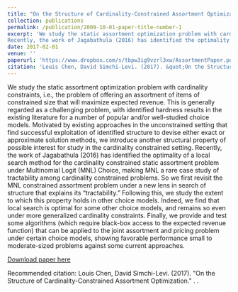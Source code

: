 ```yaml
---
title: "On the Structure of Cardinality-Constrained Assortment Optimization"
collection: publications
permalink: /publication/2009-10-01-paper-title-number-1
excerpt: 'We study the static assortment optimization problem with cardinality constraints, i.e., the problem of offering an assortment of items of constrained size that will maximize expected revenue. This is generally regarded as a challenging problem, with identified hardness results in the existing literature for a number of popular and/or well-studied choice models. Motivated by existing approaches in the unconstrained setting that find successful exploitation of identified structure to devise either exact or approximate solution methods, we introduce another structural property of possible interest for study in the cardinality constrained setting.
Recently, the work of Jagabathula (2016) has identified the optimality of a local search method for the cardinality constrained static assortment problem under Multinomial Logit (MNL) Choice, making MNL a rare case study of tractability among cardinality constrained problems. So we first revisit the MNL constrained assortment problem under a new lens in search of structure that explains its “tractability.” Following this, we study the extent to which this property holds in other choice models. Indeed, we find that local search is optimal for some other choice models, and remains so even under more generalized cardinality constraints. Finally, we provide and test some algorithms (which require black-box access to the expected revenue function) that can be applied to the joint assortment and pricing problem under certain choice models, showing favorable performance small to moderate-sized problems against some current approaches.'
date: 2017-02-01
venue: ''
paperurl: 'https://www.dropbox.com/s/tbpw3ig9vzrl3xw/AssortmentPaper.pdf?dl=0'
citation: 'Louis Chen, David Simchi-Levi. (2017). &quot;On the Structure of Cardinality-Constrained Assortment Optimization.&quot; <i></i>'
---
```

We study the static assortment optimization problem with cardinality constraints, i.e., the problem of offering an assortment of items of constrained size that will maximize expected revenue. This is generally regarded as a challenging problem, with identified hardness results in the existing literature for a number of popular and/or well-studied choice models. Motivated by existing approaches in the unconstrained setting that find successful exploitation of identified structure to devise either exact or approximate solution methods, we introduce another structural property of possible interest for study in the cardinality constrained setting.
Recently, the work of Jagabathula (2016) has identified the optimality of a local search method for the cardinality constrained static assortment problem under Multinomial Logit (MNL) Choice, making MNL a rare case study of tractability among cardinality constrained problems. So we first revisit the MNL constrained assortment problem under a new lens in search of structure that explains its “tractability.” Following this, we study the extent to which this property holds in other choice models. Indeed, we find that local search is optimal for some other choice models, and remains so even under more generalized cardinality constraints. Finally, we provide and test some algorithms (which require black-box access to the expected revenue function) that can be applied to the joint assortment and pricing problem under certain choice models, showing favorable performance small to moderate-sized problems against some current approaches.

[Download paper here](https://www.dropbox.com/s/tbpw3ig9vzrl3xw/AssortmentPaper.pdf?dl=0)

Recommended citation: Louis Chen, David Simchi-Levi. (2017). "On the Structure of Cardinality-Constrained Assortment Optimization." <i></i>. .
